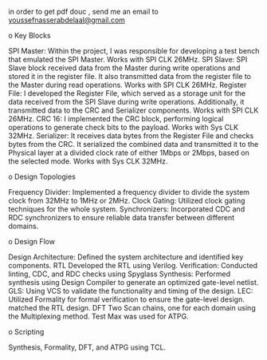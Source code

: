 in order to get pdf douc , send me an email to youssefnasserabdelaal@gmail.com

o Key Blocks

SPI Master: Within the project, I was responsible for developing a test bench that emulated the SPI Master. Works with SPI CLK 26MHz.
SPI Slave: SPI Slave block received data from the Master during write operations and stored it in the register file. It also transmitted data from the register file to the Master during read operations. Works with SPI CLK 26MHz.
Register File: I developed the Register File, which served as a storage unit for the data received from the SPI Slave during write operations. Additionally, it transmitted data to the CRC and Serializer components. Works with SPI CLK 26MHz.
CRC 16: I implemented the CRC block, performing logical operations to generate check bits to the payload. Works with Sys CLK 32MHz.
Serializer: It receives data bytes from the Register File and checks bytes from the CRC. It serialized the combined data and transmitted it to the Physical layer at a divided clock rate of either 1Mbps or 2Mbps, based on the selected mode. Works with Sys CLK 32MHz.

o Design Topologies

Frequency Divider: Implemented a frequency divider to divide the system clock from 32MHz to 1MHz or 2MHz.
Clock Gating: Utilized clock gating techniques for the whole system.
Synchronizers: Incorporated CDC and RDC synchronizers to ensure reliable data transfer between different domains.

o Design Flow

Design Architecture: Defined the system architecture and identified key components.
RTL Developed the RTL using Verilog.
Verification: Conducted linting, CDC, and RDC checks using Spyglass
Synthesis: Performed synthesis using Design Compiler to generate an optimized gate-level netlist.
GLS: Using VCS to validate the functionality and timing of the design.
LEC: Utilized Formality for formal verification to ensure the gate-level design. matched the RTL design.
DFT Two Scan chains, one for each domain using the Multiplexing method.
Test Max was used for ATPG.

o Scripting

Synthesis, Formality, DFT, and ATPG using TCL.

